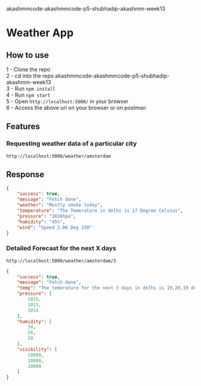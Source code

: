 akashmmcode-akashmmcode-p5-shubhadip-akashmm-week13

# Weather App

## How to use

  1 - Clone the repo <br>
  2 - cd into the repo akashmmcode-akashmmcode-p5-shubhadip-akashmm-week13  <br>
  3 - Run `npm install`  <br>
  4 - Run `npm start`  <br> 
  5 - Open `http://localhost:5000/` in your browser  <br>
  6 - Access the above url on your browser or on postman <br>

## Features

### Requesting weather data of a particular city

```
http://localhost:5000/weather/amsterdam
```

## Response

```json
{
    "success": true,
    "message": "Fetch done",
    "weather": "Mostly smoke today",
    "temperature": "The Temerature in delhi is 17 Degree Celsius",
    "pressure": "1016hpa",
    "humidity": "45%",
    "wind": "Speed 2.06 Deg 250"
}
```

### Detailed Forecast for the next X days

```
http://localhost:5000/weather/amsterdam/3
```

```json
{
    "success": true,
    "message": "Fetch done",
    "temp": "The temerature for the next 3 days in delhi is 19,20,19 degree Celsius",
    "pressure": [
        1015,
        1013,
        1014
    ],
    "humidity": [
        34,
        26,
        20
    ],
    "visibility": [
        10000,
        10000,
        10000
    ]
}

```

